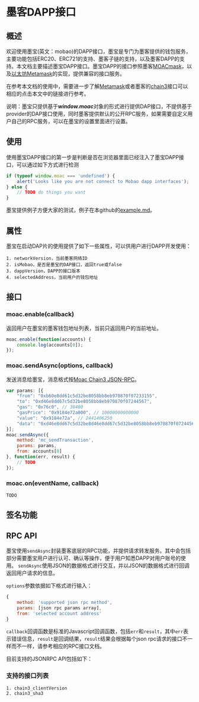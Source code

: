 # 墨客DAPP接口

## 概述

欢迎使用墨宝(英文：mobao)的DAPP接口，墨宝是专门为墨客提供的钱包服务，主要功能包括ERC20、ERC721的支持、墨客子链的支持，以及墨客DAPP的支持。本文档主要描述墨宝DAPP接口。墨宝DAPP的接口参照墨客[MOACmask](https://github.com/MOACChain/MOACMask)，以及[以太坊Metamask](https://metamask.io/)的实现，提供兼容的接口服务。

在参考本文档的使用中，需要进一步了解[Metamask](https://metamask.github.io/metamask-docs)或者墨客的[chain3](https://github.com/MOACChain/moac-core/wiki/Chain3)接口可以相应的点击本文中的链接进行参考。

说明：墨宝只提供基于***window.moac***对象的形式进行提供DAP接口，不提供基于provider的DAP接口使用，同时墨客提供默认的公开RPC服务，如果需要自定义用户自己的RPC服务，可以在墨宝的设置里面进行设置。

## 使用

使用墨宝DAPP接口的第一步是判断是否在浏览器里面已经注入了墨宝DAPP接口，可以通过如下方式进行检测
    
```js
if (typeof window.moac === 'undefined') {
    alert('Looks like you are not connect to Mobao dapp interfaces');
} else {
    // TODO do things you want
}
```

墨宝提供例子方便大家的测试，例子在本github的[example.md](#example.md)。


## 属性

墨宝在启动DAP片的使用提供了如下一些属性，可以供用户进行DAPP开发使用：

    1. networkVersion，当前墨客网络ID
    2. isMobao，是否是墨宝的DAP接口，返回true或false
    3. dappVersion，DAPP的接口版本
    4. selectedAddress，当前用户的钱包地址

## 接口

### moac.enable(callback)

返回用户在墨宝的墨客钱包地址列表，当前只返回用户的当前地址。

```js
moac.enable(function(accounts) {
    console.log(accounts[0]);
});
```

### moac.sendAsync(options, callback)

发送消息给墨宝，消息格式按[Moac Chain3 JSON-RPC](https://github.com/MOACChain/moac-core/wiki/JSON-RPC)。

```js
var params: [{
    "from": "0xb60e8dd61c5d32be8058bb8eb970870f07233155",
    "to": "0xd46e8dd67c5d32be8058bb8eb970870f07244567",
    "gas": "0x76c0", // 30400
    "gasPrice": "0x9184e72a000", // 10000000000000
    "value": "0x9184e72a", // 2441406250
    "data": "0xd46e8dd67c5d32be8d46e8dd67c5d32be8058bb8eb970870f072445675058bb8eb970870f072445675"
}];
moac.sendAsync({
    method: 'mc_sendTransaction',
    params: params,
    from: accounts[0]
}, function(err, result) {
    // TODO
});
```

### moac.on(eventName, callback)

    TODO


## 签名功能

## RPC API

墨宝使用`sendAsync`封装墨客底层的RPC功能，并提供请求转发服务。其中会包括部分需要墨宝用户进行认可、确认等操作，便于用户知悉DAPP对用户账号的使用。
`sendAsync`使用JSON的数据格式进行交互，并以JSON的数据格式进行回调返回用户请求的信息。

`options`参数依据如下格式进行输入：
```js
{
    method: 'supported json rpc method',
    params: [json rpc params array],
    from: 'selected account address'
}
```

`callback`回调函数是标准的Javascript回调函数，包括`err`和`result`，其中`err`表示错误信息，`result`是回调结果，`result`结果会根据每个json rpc请求的接口不一样而不一样，请参考相应的RPC接口文档。


目前支持的JSONRPC API包括如下：

### 支持的接口列表
    
    1. chain3_clientVersion
    2. chain3_sha3


